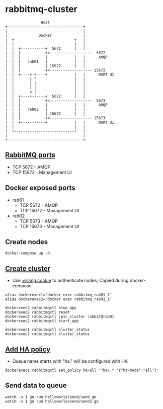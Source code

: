 # rabbitmq-cluster
```
                Host
+----------------------------------+
|                                  |
|              Docker              |
|  +---------------------------+   |
|  |                           |   |
|  |  +-----------+  5672      |   |
|  |  |           +<-------------------  5672
|  |  |           |            |   |      AMQP
|  |  |   rab01   |            |   |
|  |  |           | 15672      |   |
|  |  |           +<------------------- 15672
|  |  +----+-+----+            |   |      MGMT UI
|  |       | ^                 |   |
|  |       | |                 |   |
|  |       | |                 |   |
|  |       v |                 |   |
|  |  +----+-+----+  5672      |   |
|  |  |           +<-------------------  5673
|  |  |           |            |   |      AMQP
|  |  |   rab02   |            |   |
|  |  |           | 15672      |   |
|  |  |           +<------------------- 15673
|  |  +-----------+            |   |      MGMT UI
|  |                           |   |
|  +---------------------------+   |
|                                  |
+----------------------------------+
```

## [RabbitMQ ports](https://www.rabbitmq.com/clustering.html#ports)
- TCP 5672 - AMQP
- TCP 15672 - Management UI

## Docker exposed ports
- rab01
  - TCP 5672 - AMQP
  - TCP 15672 - Management UI
- rab02
  - TCP 5673 - AMQP
  - TCP 15673 - Management UI

## Create nodes
```
docker-compose up -d
```

## [Create cluster](https://www.rabbitmq.com/clustering.html)

- Use [.erlang.cookie](https://www.rabbitmq.com/clustering.html#erlang-cookie) to authenticate nodes; Copied during docker-compose

```
alias dockerexec1='docker exec rabbitmq_rab01_1'
alias dockerexec2='docker exec rabbitmq_rab02_1'

dockerexec2 rabbitmqctl stop_app
dockerexec2 rabbitmqctl reset
dockerexec2 rabbitmqctl join_cluster rabbit@rab01
dockerexec2 rabbitmqctl start_app

dockerexec1 rabbitmqctl cluster_status
dockerexec2 rabbitmqctl cluster_status
```

## [Add HA policy](https://www.rabbitmq.com/ha.html)

- Queue name starts with "ha." will be configured with HA

```
dockerexec1 rabbitmqctl set_policy ha-all "^ha\." '{"ha-mode":"all"}'
```

## Send data to queue

```
watch -n 1 go run helloworld/send/send.go
watch -n 1 go run helloworld/send/send2.go
```

